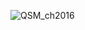![QSM_ch2016](https://user-images.githubusercontent.com/29892433/62866545-f4df9100-bd4b-11e9-99d8-363f7ec6551b.jpg)
